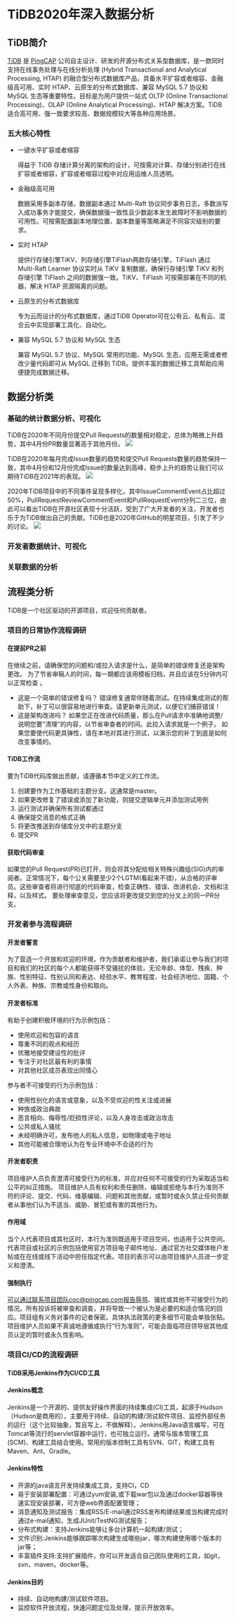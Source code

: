 # TiDB2020年深入数据分析

## TiDB简介
[TiDB](https://github.com/pingcap/tidb) 是 [PingCAP](https://pingcap.com/about-cn/) 公司自主设计、研发的开源分布式关系型数据库，是一款同时支持在线事务处理与在线分析处理 (Hybrid Transactional and Analytical Processing, HTAP) 的融合型分布式数据库产品，具备水平扩容或者缩容、金融级高可用、实时 HTAP、云原生的分布式数据库、兼容 MySQL 5.7 协议和 MySQL 生态等重要特性。目标是为用户提供一站式 OLTP (Online Transactional Processing)、OLAP (Online Analytical Processing)、HTAP 解决方案。TiDB 适合高可用、强一致要求较高、数据规模较大等各种应用场景。

### 五大核心特性

- 一键水平扩容或者缩容

  得益于 TiDB 存储计算分离的架构的设计，可按需对计算、存储分别进行在线扩容或者缩容，扩容或者缩容过程中对应用运维人员透明。

- 金融级高可用

  数据采用多副本存储，数据副本通过 Multi-Raft 协议同步事务日志，多数派写入成功事务才能提交，确保数据强一致性且少数副本发生故障时不影响数据的可用性。可按需配置副本地理位置、副本数量等策略满足不同容灾级别的要求。

- 实时 HTAP

  提供行存储引擎TiKV、列存储引擎TiFlash两款存储引擎，TiFlash 通过 Multi-Raft Learner 协议实时从 TiKV 复制数据，确保行存储引擎 TiKV 和列存储引擎 TiFlash 之间的数据强一致。TiKV、TiFlash 可按需部署在不同的机器，解决 HTAP 资源隔离的问题。

- 云原生的分布式数据库

  专为云而设计的分布式数据库，通过TiDB Operator可在公有云、私有云、混合云中实现部署工具化、自动化。

- 兼容 MySQL 5.7 协议和 MySQL 生态

  兼容 MySQL 5.7 协议、MySQL 常用的功能、MySQL 生态，应用无需或者修改少量代码即可从 MySQL 迁移到 TiDB。提供丰富的数据迁移工具帮助应用便捷完成数据迁移。

## 数据分析类

### 基础的统计数据分析、可视化

TiDB在2020年不同月份提交Pull Requests的数量相对稳定，总体为略微上升趋势，其中4月份PR数量显著高于其他月份。
![](./pull_request_count.png)

TiDB在2020年每月完成Issue数量的趋势和提交Pull Requests数量的趋势保持一致，其中4月份和12月份完成Issue的数量达到高峰，稳步上升的趋势让我们可以期待TiDB在2021年的表现。
![](./issue_count.png)

2020年TiDB项目中的不同事件呈现多样化，其中IssueCommentEvent占比超过50%，PullRequestReviewCommentEvent和PullRequestEvent分列二三位，由此可以看出TiDB在开源社区表现十分活跃，受到了广大开发者的关注，开发者也乐于为TiDB做出自己的贡献。TiDB也是2020年GitHub的明星项目，引发了不少的讨论。
![](./event.png)

### 开发者数据统计、可视化

### 关联数据的分析


## 流程类分析
TiDB是一个社区驱动的开源项目，欢迎任何贡献者。

### 项目的日常协作流程调研

#### 在提前PR之前
在继续之前，请确保您的问题和/或拉入请求是什么，是简单的错误修复还是架构更改。
为了节省审稿人的时间，每一期都应该用模板归档，并且应该在5分钟内可以正常检查 。
- 这是一个简单的错误修复吗？
  错误修复通常伴随着测试。在持续集成测试的帮助下，补丁可以很容易地进行审查。请更新单元测试，以便它们捕获错误！
- 这是架构改进吗？
  如果您正在改进代码质量，那么在Pull请求中准确地调整/说明您要“清理”的内容，以节省审查者的时间。此拉入请求就是一个例子。 如果您要使代码更具弹性，请在本地对其进行测试，以演示您的补丁到底是如何改变事情的。
  
#### TiDB工作流
要为TiDB代码库做出贡献，请遵循本节中定义的工作流。
1. 创建要作为工作基础的主题分支。这通常是master。
2. 如果更改修复了错误或添加了新功能，则提交逻辑单元并添加测试用例
3. 运行测试并确保所有测试都通过
4. 确保提交消息的格式正确
5. 将更改推送到存储库分叉中的主题分支
6. 提交PR

#### 获取代码审查
如果您的Pull Request(PR)已打开，则会将其分配给相关特殊兴趣组(SIG)内的审阅者。正常情况下，每个公关需要至少2个LGTM(看起来不错)，从合格的评审员。这些审查者将进行彻底的代码审查，检查正确性、错误、改进机会、文档和注释，以及样式。 要处理审查意见，您应该将更改提交到您的分叉上的同一PR分支。

### 开发者参与流程调研

#### 开发者誓言
为了营造一个开放和欢迎的环境，作为贡献者和维护者，我们承诺让参与我们的项目和我们的社区的每个人都能获得不受骚扰的体验，无论年龄、体型、残疾、种族、性别特征、性别认同和表达、经验水平、教育程度、社会经济地位、国籍、个人外表、种族、宗教或性身份和取向。

#### 开发者标准
有助于创建积极环境的行为示例包括：
- 使用欢迎和包容的语言
- 尊重不同的观点和经历
- 优雅地接受建设性的批评
- 专注于对社区最有利的事情
- 对其他社区成员表现出同情心

参与者不可接受的行为示例包括：
- 使用性别化的语言或意象，以及不受欢迎的性关注或进展
- 种族或政治典故
- 恶言相向、侮辱性/贬损性评论，以及人身攻击或政治攻击
- 公共或私人骚扰
- 未经明确许可，发布他人的私人信息，如物理或电子地址
- 其他可能被合理地认为在专业环境中不合适的行为

#### 开发者职责
项目维护人员负责澄清可接受行为的标准，并应对任何不可接受的行为采取适当和公平的纠正措施。
项目维护人员有权利和责任删除、编辑或拒绝与本行为准则不符的评论、提交、代码、维基编辑、问题和其他贡献，或暂时或永久禁止任何贡献者从事他们认为不适当、威胁、冒犯或有害的其他行为。

#### 作用域
当个人代表项目或其社区时，本行为准则既适用于项目空间，也适用于公共空间。代表项目或社区的示例包括使用官方项目电子邮件地址、通过官方社交媒体帐户发帖或在在线或线下活动中担任指定代表。项目的表示可以由项目维护人员进一步定义和澄清。

#### 强制执行
可以通过联系项目团队coc@pingcap.com报告辱骂、骚扰或其他不可接受行为的情况。所有投诉将被审查和调查，并将导致一个被认为是必要的和适合情况的回应。项目组有义务对事件的记者保密。具体执法政策的更多细节可能会单独张贴。
项目维护人员如果不真诚地遵循或执行“行为准则”，可能会面临项目领导层其他成员认定的暂时或永久性影响。

### 项目CI/CD的流程调研

#### TiDB采用Jenkins作为CI/CD工具

#### Jenkins概念
Jenkins是一个开源的、提供友好操作界面的持续集成(CI)工具，起源于Hudson（Hudson是商用的），主要用于持续、自动的构建/测试软件项目、监控外部任务的运行（这个比较抽象，暂且写上，不做解释）。Jenkins用Java语言编写，可在Tomcat等流行的servlet容器中运行，也可独立运行。通常与版本管理工具(SCM)、构建工具结合使用。常用的版本控制工具有SVN、GIT，构建工具有Maven、Ant、Gradle。

#### Jenkins特性
- 开源的java语言开发持续集成工具，支持CI，CD
- 易于安装部署配置：可通过yum安装,或下载war包以及通过docker容器等快速实现安装部署，可方便web界面配置管理；
- 消息通知及测试报告：集成RSS/E-mail通过RSS发布构建结果或当构建完成时通过e-mail通知，生成JUnit/TestNG测试报告；
- 分布式构建：支持Jenkins能够让多台计算机一起构建/测试；
- 文件识别:Jenkins能够跟踪哪次构建生成哪些jar，哪次构建使用哪个版本的jar等；
- 丰富插件支持:支持扩展插件，你可以开发适合自己团队使用的工具，如git，svn，maven，docker等。

#### Jenkins目的
- 持续、自动地构建/测试软件项目。
- 监控软件开放流程，快速问题定位及处理，提示开放效率。